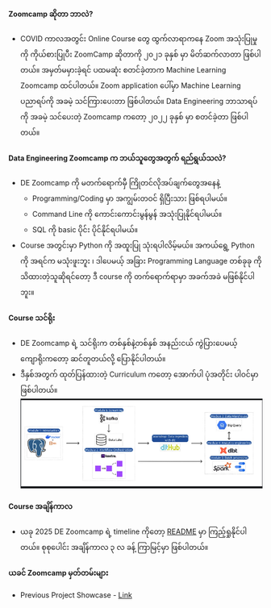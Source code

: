 #### Zoomcamp ဆိုတာ ဘာလဲ?
- COVID ကာလအတွင်း Online Course တွေ ထွက်လာရာကနေ Zoom အသုံးပြုမှု ကို ကိုယ်စားပြုပီး ZoomCamp ဆိုတာကို ၂၀၂၁ ခုနှစ် မှာ မိတ်ဆက်လာတာ ဖြစ်ပါတယ်။ အမှတ်မမှားခဲ့ရင်  ပထမဆုံး စတင်ခဲ့တာက   Machine Learning Zoomcamp ထင်ပါတယ်။ Zoom application ပေါ်မှာ Machine Learning ပညာရပ်ကို အခမဲ့ သင်ကြားပေးတာ ဖြစ်ပါတယ်။ Data Engineering ဘာသာရပ်ကို အခမဲ့ သင်ပေးတဲ့ Zoomcamp ကတော့ ၂၀၂၂ ခုနှစ် မှာ စတင်ခဲ့တာ ဖြစ်ပါတယ်။

#### Data Engineering Zoomcamp က ဘယ်သူတွေအတွက် ရည်ရွယ်သလဲ?
- DE Zoomcamp ကို မတက်ရောက်မှီ ကြိုတင်လိုအပ်ချက်တွေအနေနဲ့
	- Programming/Coding မှာ အကျွမ်းတဝင် ရှိပြီးသား ဖြစ်ရပါမယ်။
	- Command Line ကို ကောင်းကောင်းမွန်မွန် အသုံးပြုနိုင်ရပါမယ်။
	- SQL ကို basic ပိုင်း ပိုင်နိုင်ရပါမယ်။
- Course အတွင်းမှာ Python ကို အထူးပြု သုံးရပါလိမ့်မယ်။ အကယ်ရွေ့ Python ကို အရင်က မသုံးဖူးဘူး ၊ ဒါပေမယ့် အခြား Programming Language တစ်ခုခု ကို သိထားတဲ့သူဆိုရင်တော့ ဒီ course ကို တက်ရောက်ရာမှာ အခက်အခဲ မဖြစ်နိုင်ပါဘူး။

#### Course သင်ရိုး
- DE Zoomcamp ရဲ့ သင်ရိုးက တစ်နှစ်နဲ့တစ်နှစ် အနည်းငယ် ကွဲပြားပေမယ့် ကျောရိုးကတော့ ဆင်တူတယ်လို့ ပြောနိုင်ပါတယ်။
- ဒီနှစ်အတွက် ထုတ်ပြန်ထားတဲ့ Curriculum ကတော့ အောက်ပါ ပုံအတိုင်း ပါဝင်မှာ ဖြစ်ပါတယ်။ ![curriculum](https://raw.githubusercontent.com/GmGniap/de-zoomcamp-mm/main/zImages/Pasted%20image%2020241224233222.png)

#### Course အချိန်ကာလ
- ယခု 2025 DE Zoomcamp ရဲ့ timeline ကိုတော့ [README](https://data-dev-mm.gitbook.io/de-zoomcamp-myanmar/readme)  မှာ ကြည့်ရှုနိုင်ပါတယ်။ စုစုပေါင်း အချိန်ကာလ ၃ လ ခန့် ကြာမြင့်မှာ ဖြစ်ပါတယ်။

#### ယခင် Zoomcamp မှတ်တမ်းများ
- Previous Project Showcase - [Link](https://datatalksclub-projects.streamlit.app)